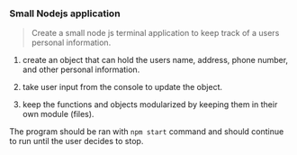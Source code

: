 ### Small Nodejs application
> Create a small node js terminal application to keep track of a users personal information.

1. create an object that can hold the users name, address, phone number, and other personal information.

2. take user input from the console to update the object.

3. keep the functions and objects modularized by keeping them in their own module (files).

The program should be ran with `npm start` command and should continue to run until the user decides to stop.
